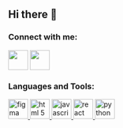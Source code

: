 ## Hi there 👋

<!--
**Foday027/Foday027** is a ✨ _special_ ✨ repository because its `README.md` (this file) appears on your GitHub profile.

Here are some ideas to get you started:

- 🔭 I’m currently working on ...    Website just for pratice my skills.
- 🌱 I’m currently learning ...    figma, astro.
- 👯 I’m looking to collaborate on ...
- 🤔 I’m looking for help with ...   creating your dream website and learn on the way.
- 💬 Ask me about ...
- 📫 How to reach me: ...   kallon027@outlook.com  |  +4915738021294
- 😄 Pronouns: ...
- ⚡ Fun fact: ...   I'm in love with this coding industry, i can't stop!! someone help! ;)
-->


<h3 align="left">Connect with me:</h3>
<p align="left">
<a href="https://www.linkedin.com/in/foday027/" target="blank"><img align="center" src="https://cdn.jsdelivr.net/npm/simple-icons@3.0.1/icons/linkedin.svg" color="red" alt="" height="40" width="40" /></a>
<a href="https://www.instagram.com/b0nes.da.baddest/" target="blank"><img align="center" src="https://i.pinimg.com/474x/6b/58/e6/6b58e692f38e8f3484ff151d3187a071.jpg" alt="" height="40" width="40" /></a>
</p>




<h3 align="left">Languages and Tools:</h3>
<a href="https://www.figma.com/" target="_blank"> <img src="https://www.vectorlogo.zone/logos/figma/figma-icon.svg" alt="figma" width="40" height="40"/> </a>
<a href="https://www.w3.org/html/" target="_blank"> <img src="https://upload.wikimedia.org/wikipedia/commons/thumb/2/21/Devicon-html5-plain-wordmark.svg/2048px-Devicon-html5-plain-wordmark.svg.png" alt="html 5" width="40" height="40"/> </a>  
<a href="https://www.javascript.com/" target="_blank"> <img src="https://cdn.worldvectorlogo.com/logos/javascript-1.svg" alt="javascript" width="40" height="40"/>  </a> 
<a href="https://react.dev/" target="_blank"> <img src="https://cdn3d.iconscout.com/3d/free/thumb/free-react-3d-icon-download-in-png-blend-fbx-gltf-file-formats--facebook-logo-native-javascript-library-user-interfaces-coding-lang-pack-logos-icons-7578010.png" alt="react" width="40" height="40"/> </a>  
<a href="https://www.python.org" target="_blank"> <img src="https://upload.wikimedia.org/wikipedia/commons/thumb/0/0a/Python.svg/2048px-Python.svg.png" alt="python" width="40" height="40"/> </a> </p>

